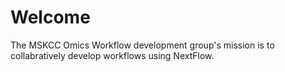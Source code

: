 # Welcome
The MSKCC Omics Workflow development group's mission is to collabratively develop workflows using NextFlow.
